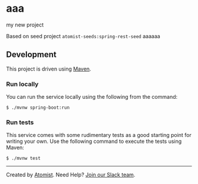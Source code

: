 # aaa
my new project

Based on seed project `atomist-seeds:spring-rest-seed`
aaaaaa
## Development

This project is driven using [Maven][mvn].

[mvn]: https://maven.apache.org/ (Maven)

### Run locally

You can run the service locally using the following from the command:

```
$ ./mvnw spring-boot:run
```

### Run tests



This service comes with some rudimentary tests as a good starting
point for writing your own.  Use the following command to execute the
tests using Maven:

```
$ ./mvnw test
```



---

Created by [Atomist][atomist].
Need Help?  [Join our Slack team][slack].

[atomist]: https://www.atomist.com/ (Atomist - How Teams Deliver Software)
[slack]: https://join.atomist.com/ (Atomist Community Slack Workspace)
